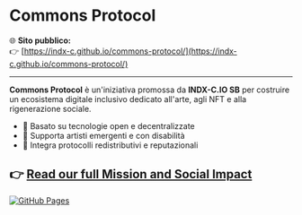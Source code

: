 # Commons Protocol

🌐 **Sito pubblico:**  
👉 [https://indx-c.github.io/commons-protocol/](https://indx-c.github.io/commons-protocol/)

---

**Commons Protocol** è un'iniziativa promossa da **INDX-C.IO SB** per costruire un ecosistema digitale inclusivo dedicato all'arte, agli NFT e alla rigenerazione sociale.

- 🔁 Basato su tecnologie open e decentralizzate
- 🎨 Supporta artisti emergenti e con disabilità
- 🧩 Integra protocolli redistributivi e reputazionali

👉 [Read our full Mission and Social Impact](./MISSION.md)
---

[![GitHub Pages](https://img.shields.io/badge/GitHub-Pages-blue?logo=github)](https://indx-c.github.io/commons-protocol/)
